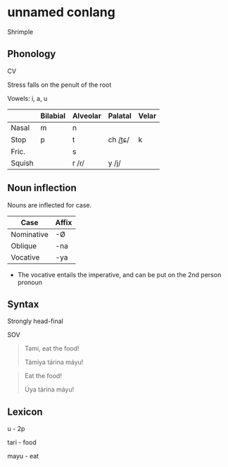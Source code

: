 # unnamed conlang

Shrimple

## Phonology

CV

Stress falls on the penult of the root

Vowels: i, a, u

|         | Bilabial | Alveolar | Palatal | Velar |
|---------|----------|----------|---------|-------|
| Nasal   | m        | n        |         |       |
| Stop    | p        | t        | ch /͜tɕ/ | k     |
| Fric.   |          | s        |         |       |
| Squish  |          | r /ɾ/    | y /j/   |       |

## Noun inflection

Nouns are inflected for case.

| Case       | Affix  |
|------------|--------|
| Nominative | -Ø     |
| Oblique    | -na    |
| Vocative   | -ya    |

* The vocative entails the imperative, and can be put on the 2nd person pronoun

## Syntax

Strongly head-final

SOV

>Tami, eat the food!
>
>Támiya tárina máyu!

>Eat the food!
>
>Úya tárina máyu!

## Lexicon

u - 2p

tari - food

mayu - eat
